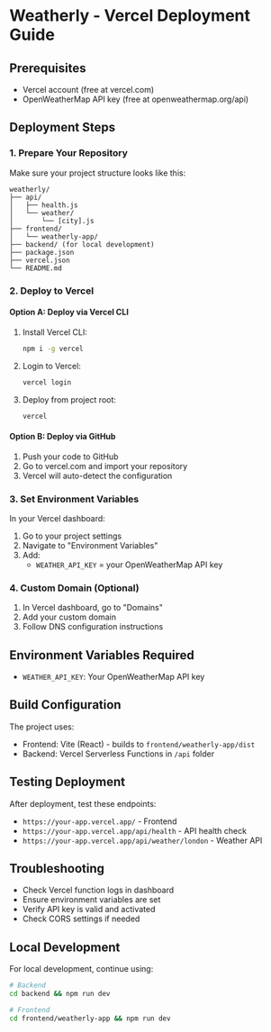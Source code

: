 # Weatherly - Vercel Deployment Guide

## Prerequisites
- Vercel account (free at vercel.com)
- OpenWeatherMap API key (free at openweathermap.org/api)

## Deployment Steps

### 1. Prepare Your Repository
Make sure your project structure looks like this:
```
weatherly/
├── api/
│   ├── health.js
│   └── weather/
│       └── [city].js
├── frontend/
│   └── weatherly-app/
├── backend/ (for local development)
├── package.json
├── vercel.json
└── README.md
```

### 2. Deploy to Vercel

#### Option A: Deploy via Vercel CLI
1. Install Vercel CLI:
   ```bash
   npm i -g vercel
   ```

2. Login to Vercel:
   ```bash
   vercel login
   ```

3. Deploy from project root:
   ```bash
   vercel
   ```

#### Option B: Deploy via GitHub
1. Push your code to GitHub
2. Go to vercel.com and import your repository
3. Vercel will auto-detect the configuration

### 3. Set Environment Variables
In your Vercel dashboard:
1. Go to your project settings
2. Navigate to "Environment Variables"
3. Add:
   - `WEATHER_API_KEY` = your OpenWeatherMap API key

### 4. Custom Domain (Optional)
1. In Vercel dashboard, go to "Domains"
2. Add your custom domain
3. Follow DNS configuration instructions

## Environment Variables Required
- `WEATHER_API_KEY`: Your OpenWeatherMap API key

## Build Configuration
The project uses:
- Frontend: Vite (React) - builds to `frontend/weatherly-app/dist`
- Backend: Vercel Serverless Functions in `/api` folder

## Testing Deployment
After deployment, test these endpoints:
- `https://your-app.vercel.app/` - Frontend
- `https://your-app.vercel.app/api/health` - API health check
- `https://your-app.vercel.app/api/weather/london` - Weather API

## Troubleshooting
- Check Vercel function logs in dashboard
- Ensure environment variables are set
- Verify API key is valid and activated
- Check CORS settings if needed

## Local Development
For local development, continue using:
```bash
# Backend
cd backend && npm run dev

# Frontend  
cd frontend/weatherly-app && npm run dev
```